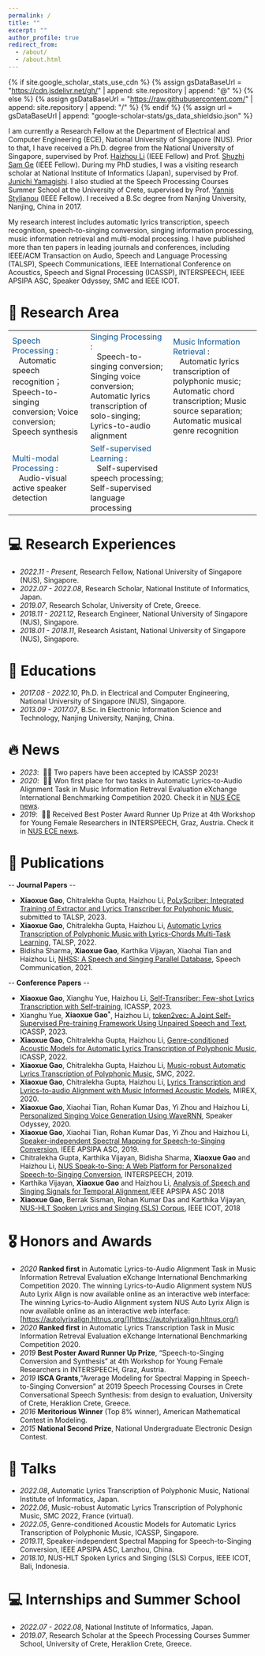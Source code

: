 ```yaml
---
permalink: /
title: ""
excerpt: ""
author_profile: true
redirect_from: 
  - /about/
  - /about.html
---
```


{% if site.google_scholar_stats_use_cdn %}
{% assign gsDataBaseUrl = "https://cdn.jsdelivr.net/gh/" | append: site.repository | append: "@" %}
{% else %}
{% assign gsDataBaseUrl = "https://raw.githubusercontent.com/" | append: site.repository | append: "/" %}
{% endif %}
{% assign url = gsDataBaseUrl | append: "google-scholar-stats/gs_data_shieldsio.json" %}

<span class='anchor' id='about-me'></span>

I am currently a Research Fellow at the Department of Electrical and Computer Engineering (ECE), National University of Singapore (NUS). Prior to that, I have received a Ph.D. degree from the National University of Singapore, supervised by Prof. [Haizhou Li](https://colips.org/~eleliha/) (IEEE Fellow) and Prof. [Shuzhi Sam Ge](https://cde.nus.edu.sg/ece/staff/ge-shuzhi-sam/) (IEEE Fellow). During my PhD studies, I  was a visiting research scholar at National Institute of Informatics (Japan), supervised by Prof. [Junichi Yamagishi](https://researchmap.jp/read0205283?lang=en). I also studied at the Speech Processing Courses Summer School at the University of Crete, supervised by Prof. [Yannis Stylianou](https://www.csd.uoc.gr/CSD/index.jsp?custom=yannis_stylianou&lang=en) (IEEE Fellow). I received a B.Sc degree from Nanjing University, Nanjing, China in 2017.

My research interest includes automatic lyrics transcription, speech recognition, speech-to-singing conversion, singing information processing, music information retrieval and multi-modal processing. I have published more than ten papers in leading journals and conferences, including IEEE/ACM Transaction on Audio, Speech and Language Processing (TALSP), Speech Communications, IEEE International Conference on Acoustics, Speech and Signal Processing (ICASSP), INTERSPEECH, IEEE APSIPA ASC, Speaker Odyssey, SMC and IEEE ICOT.

# 📜 Research Area
<table style="border-collapse: collapse; border: none;">
  <tr style="border: none;">
    <td style="border: none;"> <font color="#0b5394"> Speech Processing </font>: <BR>&nbsp;&nbsp; Automatic speech recognition；Speech-to-singing conversion; Voice conversion; Speech synthesis</td>
    <td style="border: none;"> <font color="#0b5394"> Singing Processing </font>: <BR>&nbsp;&nbsp; Speech-to-singing conversion; Singing voice conversion; Automatic lyrics transcription of solo-singing; Lyrics-to-audio alignment</td>
    <td style="border: none;"> <font color="#0b5394"> Music Information Retrieval </font>: <BR>&nbsp;&nbsp; Automatic lyrics transcription of polyphonic music; Automatic chord transcription; Music source separation; Automatic musical genre recognition</td>
  </tr>
  <tr style="border: none;">
    <td style="border: none;"> <font color="#0b5394"> Multi-modal Processing </font>: <BR>&nbsp;&nbsp; Audio-visual active speaker detection </td>
    <td style="border: none;"> <font color="#0b5394"> Self-supervised Learning </font>: <BR>&nbsp;&nbsp; Self-supervised speech processing; Self-supervised language processing </td>
  </tr>
</table>

# 💻 Research Experiences
- *2022.11 - Present*, Research Fellow, National University of Singapore (NUS), Singapore.
- *2022.07 - 2022.08*, Research Scholar, National Institute of Informatics, Japan.
- *2019.07*, Research Scholar, University of Crete, Greece.
- *2018.11 - 2021.12*, Research Engineer, National University of Singapore (NUS), Singapore.
- *2018.01 - 2018.11*, Research Asistant, National University of Singapore (NUS), Singapore.

# 📖 Educations
- *2017.08 - 2022.10*, Ph.D. in Electrical and Computer Engineering, National University of Singapore (NUS), Singapore.
- *2013.09 - 2017.07*, B.Sc. in Electronic Information Science and Technology, Nanjing University, Nanjing, China.


# 🔥 News
- *2023*: &nbsp;🎉🎉 Two papers have been accepted by ICASSP 2023!
- *2020*: &nbsp;🎉🎉 Won first place for two tasks in Automatic Lyrics-to-Audio Alignment Task in Music Information Retreval Evaluation eXchange International Benchmarking Competition 2020. Check it in [NUS ECE news](https://www.eng.nus.edu.sg/ece/news/aligning-lyrics-to-singing-vocal-top-results-in-the-mirex-international-benchmarking-2020/).
- *2019*: &nbsp;🎉🎉 Received Best Poster Award Runner Up Prize at 4th Workshop for Young Female Researchers in INTERSPEECH, Graz, Austria. Check it in [NUS ECE news](https://cde.nus.edu.sg/ece/news-detail/best-poster-award-young-female-researchers-in-speech-science-and-technology/).


# 📝 Publications 
-- **Journal Papers** --
- **Xiaoxue Gao**, Chitralekha Gupta, Haizhou Li, [PoLyScriber: Integrated Training of Extractor and Lyrics Transcriber for Polyphonic Music](https://arxiv.org/pdf/2207.07336.pdf), submitted to TALSP, 2023.
- **Xiaoxue Gao**, Chitralekha Gupta, Haizhou Li, [Automatic Lyrics Transcription of Polyphonic Music with Lyrics-Chords Multi-Task Learning](https://ieeexplore.ieee.org/stamp/stamp.jsp?arnumber=9833328), TALSP, 2022.
- Bidisha Sharma, **Xiaoxue Gao**, Karthika Vijayan, Xiaohai Tian and Haizhou Li, [NHSS: A Speech and Singing Parallel Database](https://arxiv.org/pdf/2012.00337.pdf), Speech Communication, 2021.


-- **Conference Papers** --
- **Xiaoxue Gao**, Xianghu Yue, Haizhou Li, [Self-Transriber: Few-shot Lyrics Transcription with Self-training](https://arxiv.org/pdf/2211.10152.pdf), ICASSP, 2023.
- Xianghu Yue, **Xiaoxue Gao<sup>`*`</sup>**, Haizhou Li, [token2vec: A Joint Self-Supervised Pre-training Framework Using Unpaired Speech and Text](https://arxiv.org/pdf/2211.10152.pdf), ICASSP, 2023.
- **Xiaoxue Gao**, Chitralekha Gupta, Haizhou Li, [Genre-conditioned Acoustic Models for Automatic Lyrics Transcription of Polyphonic Music](https://arxiv.org/pdf/2204.03307.pdf), ICASSP, 2022.
- **Xiaoxue Gao**, Chitralekha Gupta, Haizhou Li, [Music-robust Automatic Lyrics Transcription of Polyphonic Music](https://arxiv.org/pdf/2204.03306.pdf), SMC, 2022.
- **Xiaoxue Gao**, Chitralekha Gupta, Haizhou Li, [Lyrics Transcription and Lyrics-to-audio Alignment with Music Informed Acoustic Models]([https://arxiv.org/pdf/2204.03306.pdf](https://www.researchgate.net/profile/Gao-Xiaoxue/publication/345628181_LYRICS_TRANSCRIPTION_AND_LYRICS-TO-AUDIO_ALIGNMENT_WITH_MUSIC-INFORMED_ACOUSTIC_MODELS/links/5fa953cb92851cc286a08264/LYRICS-TRANSCRIPTION-AND-LYRICS-TO-AUDIO-ALIGNMENT-WITH-MUSIC-INFORMED-ACOUSTIC-MODELS.pdf)), MIREX, 2020.
- **Xiaoxue Gao**, Xiaohai Tian, Rohan Kumar Das, Yi Zhou and Haizhou Li, [Personalized Singing Voice Generation Using WaveRNN](https://www.researchgate.net/profile/Gao-Xiaoxue/publication/341120657_Personalized_Singing_Voice_Generation_Using_WaveRNN/links/5eafe41492851cb2677310c3/Personalized-Singing-Voice-Generation-Using-WaveRNN.pdf), Speaker Odyssey, 2020.
- **Xiaoxue Gao**, Xiaohai Tian, Rohan Kumar Das, Yi Zhou and Haizhou Li, [Speaker-independent Spectral Mapping for Speech-to-Singing Conversion](https://d1wqtxts1xzle7.cloudfront.net/82715109/200-libre.pdf?1648314311=&response-content-disposition=inline%3B+filename%3DSpeaker_independent_Spectral_Mapping_for.pdf&Expires=1680773502&Signature=fXioJt8xbXCq~ZZ1Gr~T8TFJ1f4oau0XgWjk8kEneKtCAi634GEp~~giCwOkcKJetrh1cesPZt1Aga-d9KEegslWcYxgEdMOxsitE1xd~~Vaxy6rkFBFYirCd5nzpj64Ny456rqnMDKuYnrtl~2FGqn0LZw7flnMIY8BAwEZ-FoO5SflAlyM4QHjNmW~TvkQK0hXkP2JxjwGXWkvOW24fGk3LbeVgOc02VKs72DiciO3Tmex6MEt--t~MC9H6D1HA-RhAWBM8pdJ8E99dilu2Lgg2GH0WgmeEbG~~mmGq7mu2ZkkqPqqqy7LM79rqYKL6olDrryblFpmW3Ux6ViLPw__&Key-Pair-Id=APKAJLOHF5GGSLRBV4ZA), IEEE APSIPA ASC, 2019.
- Chitralekha Gupta, Karthika Vijayan, Bidisha Sharma, **Xiaoxue Gao** and Haizhou Li, [NUS Speak-to-Sing: A Web Platform for Personalized Speech-to-Singing Conversion](https://www.isca-speech.org/archive_v0/Interspeech_2019/pdfs/8041.pdf), INTERSPEECH, 2019.
- Karthika Vijayan, **Xiaoxue Gao** and Haizhou Li, [Analysis of Speech and Singing Signals for Temporal Alignment](http://www.apsipa.org/proceedings/2018/pdfs/0001893.pdf),IEEE APSIPA ASC 2018
- **Xiaoxue Gao**, Berrak Sisman, Rohan Kumar Das and Karthika Vijayan, [NUS-HLT Spoken Lyrics and Singing (SLS) Corpus](https://www.researchgate.net/profile/Berrak-Sisman/publication/328214772_NUS-HLT_Spoken_Lyrics_and_Singing_SLS_Corpus/links/5bda9a38a6fdcc3a8db5091b/NUS-HLT-Spoken-Lyrics-and-Singing-SLS-Corpus.pdf), IEEE ICOT, 2018




# 🎖 Honors and Awards
- *2020* **Ranked first** in Automatic Lyrics-to-Audio Alignment Task in Music Information Retreval Evaluation eXchange International Benchmarking Competition 2020. The winning Lyrics-to-Audio Alignment system NUS Auto Lyrix Align is now available online as an interactive web interface: The winning Lyrics-to-Audio Alignment system NUS Auto Lyrix Align is now available online as an interactive web interface: [https://autolyrixalign.hltnus.org/](https://autolyrixalign.hltnus.org/)
- *2020* **Ranked first** in Automatic Lyrics Transcription Task in Music Information Retreval Evaluation eXchange International Benchmarking Competition 2020.
- *2019* **Best Poster Award Runner Up Prize**, “Speech-to-Singing Conversion and Synthesis” at 4th Workshop for Young Female Researchers in INTERSPEECH, Graz, Austria.
- *2019* **ISCA Grants**,“Average Modeling for Spectral Mapping in Speech-to-Singing Conversion” at 2019 Speech Processing Courses in Crete Conversational Speech Synthesis: from design to evaluation, University of Crete, Heraklion Crete, Greece.
- *2016* **Meritorious Winner** (Top 8% winner), American Mathematical Contest in Modeling.
- *2015* **National Second Prize**, National Undergraduate Electronic Design Contest.




# 💬 Talks
- *2022.08*, Automatic Lyrics Transcription of Polyphonic Music, National Institute of Informatics, Japan.
- *2022.06*, Music-robust Automatic Lyrics Transcription of Polyphonic Music, SMC 2022, France (virtual).
- *2022.05*, Genre-conditioned Acoustic Models for Automatic Lyrics Transcription of Polyphonic Music, ICASSP, Singapore.
- *2019.11*, Speaker-independent Spectral Mapping for Speech-to-Singing Conversion, IEEE APSIPA ASC, Lanzhou, China.
- *2018.10*, NUS-HLT Spoken Lyrics and Singing (SLS) Corpus, IEEE ICOT, Bali, Indonesia.



# 💻 Internships and Summer School
- *2022.07 - 2022.08*, National Institute of Informatics, Japan.
- *2019.07*, Research Scholar at the Speech Processing Courses Summer School, University of Crete, Heraklion Crete, Greece.


